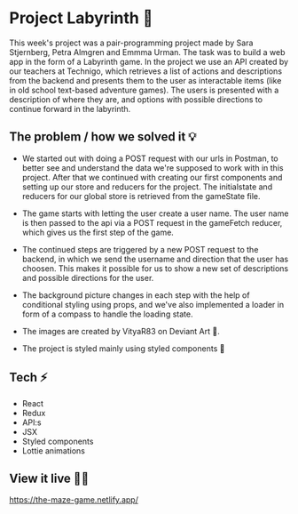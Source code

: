 # Project Labyrinth 🗿

This week's project was a pair-programming project made by Sara Stjernberg, Petra Almgren and Emmma Urman. The task was to build a web app in the form of a Labyrinth game. In the project we use an API created by our teachers at Technigo, which retrieves a list of actions and descriptions from the backend and presents them to the user as interactable items (like in old school text-based adventure games). The users is presented with a description of where they are, and options with possible directions to continue forward in the labyrinth. 

## The problem / how we solved it 💡
- We started out with doing a POST request with our urls in Postman, to better see and understand the data we're supposed to work with in this project. After that we continued with creating our first components and setting up our store and reducers for the project. The initialstate and reducers for our global store is retrieved from the gameState file.

- The game starts with letting the user create a user name. The user name is then passed to the api via a POST request in the gameFetch reducer, which gives us the first step of the game. 

- The continued steps are triggered by a new POST request to the backend, in which we send the username and direction that the user has choosen. This makes it possible for us to show a new set of descriptions and possible directions for the user. 

- The background picture changes in each step with the help of conditional styling using props, and we've also implemented a loader in form of a compass to handle the loading state. 

- The images are created by VityaR83 on Deviant Art 🎨. 

- The project is styled mainly using styled components 💅

## Tech ⚡
- React
- Redux
- API:s
- JSX
- Styled components
- Lottie animations

## View it live 👩‍💻

https://the-maze-game.netlify.app/
